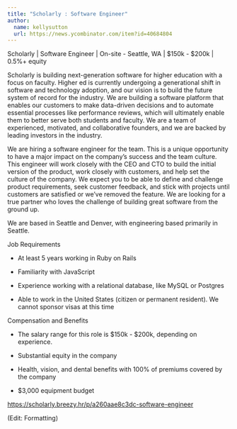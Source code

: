 ```yaml
---
title: "Scholarly : Software Engineer"
author:
  name: kellysutton
  url: https://news.ycombinator.com/item?id=40684804
---
```

Scholarly | Software Engineer | On-site - Seattle, WA | $150k - $200k | 0.5%+ equity

Scholarly is building next-generation software for higher education with a focus on faculty. Higher ed is currently undergoing a generational shift in software and technology adoption, and our vision is to build the future system of record for the industry. We are building a software platform that enables our customers to make data-driven decisions and to automate essential processes like performance reviews, which will ultimately enable them to better serve both students and faculty. We are a team of experienced, motivated, and collaborative founders, and we are backed by leading investors in the industry.

We are hiring a software engineer for the team. This is a unique opportunity to have a major impact on the company’s success and the team culture. This engineer will work closely with the CEO and CTO to build the initial version of the product, work closely with customers, and help set the culture of the company. We expect you to be able to define and challenge product requirements, seek customer feedback, and stick with projects until customers are satisfied or we’ve removed the feature. We are looking for a true partner who loves the challenge of building great software from the ground up.

We are based in Seattle and Denver, with engineering based primarily in Seattle.

Job Requirements

- At least 5 years working in Ruby on Rails

- Familiarity with JavaScript

- Experience working with a relational database, like MySQL or Postgres

- Able to work in the United States (citizen or permanent resident). We cannot sponsor visas at this time

Compensation and Benefits

- The salary range for this role is $150k - $200k, depending on experience.

- Substantial equity in the company

- Health, vision, and dental benefits with 100% of premiums covered by the company

- $3,000 equipment budget

<a href="https:&#x2F;&#x2F;scholarly.breezy.hr&#x2F;p&#x2F;a260aae8c3dc-software-engineer" rel="nofollow">https:&#x2F;&#x2F;scholarly.breezy.hr&#x2F;p&#x2F;a260aae8c3dc-software-engineer</a>

(Edit: Formatting)
